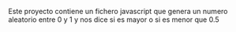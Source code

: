 Este proyecto contiene un fichero javascript que genera un numero aleatorio entre 0 y 1 y nos dice si es mayor o si es menor que 0.5